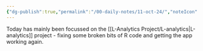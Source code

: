 ```yaml
---
{"dg-publish":true,"permalink":"/00-daily-notes/11-oct-24/","noteIcon":""}
---
```


Today has mainly been focussed on the [[L-Analytics Project/L-analytics\|L-analytics]] project - fixing some broken bits of R code and getting the app working again.